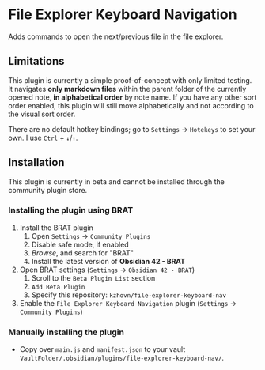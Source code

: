 # File Explorer Keyboard Navigation

Adds commands to open the next/previous file in the file explorer.

## Limitations
This plugin is currently a simple proof-of-concept with only limited testing. It navigates **only markdown files** within the parent folder of the currently opened note, **in alphabetical order** by note name. If you have any other sort order enabled, this plugin will still move alphabetically and not according to the visual sort order.

There are no default hotkey bindings; go to `Settings` -> `Hotekeys` to set your own. I use `Ctrl` + `↓`/`↑`.

## Installation

This plugin is currently in beta and cannot be installed through the community plugin store.

### Installing the plugin using BRAT

1. Install the BRAT plugin
    1. Open `Settings` -> `Community Plugins`
    2. Disable safe mode, if enabled
    3. *Browse*, and search for "BRAT"
    4. Install the latest version of **Obsidian 42 - BRAT**
2. Open BRAT settings (`Settings` -> `Obsidian 42 - BRAT`)
    1. Scroll to the `Beta Plugin List` section
    2. `Add Beta Plugin`
    3. Specify this repository: `kzhovn/file-explorer-keyboard-nav`
3. Enable the `File Explorer Keyboard Navigation` plugin (`Settings` -> `Community Plugins`)

### Manually installing the plugin

- Copy over `main.js` and `manifest.json` to your vault `VaultFolder/.obsidian/plugins/file-explorer-keyboard-nav/`.